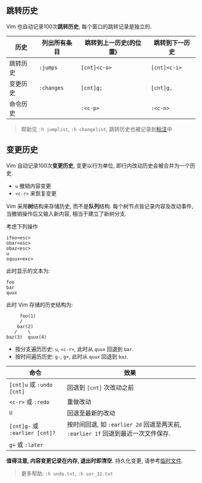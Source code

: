 ## 跳转历史

Vim 也自动记录100次**跳转历史**, 每个窗口的跳转记录是独立的.

| 历史     | 列出所有条目 | 跳转到上一历史(的位置) | 跳转到下一历史 |
| -------- | ------------ | ---------------------- | -------------- |
| 跳转历史 | `:jumps`     | `[cnt]<c-o>`           | `[cnt]<c-i>`   |
| 变更历史 | `:changes`   | `[cnt]g;`              | `[cnt]g,`      |
| 命令历史 |    | `:<c-p>`               | `:<c-n>`               |

> 帮助见 `:h jumplist`, `:h changelist`, 跳转历史也被记录到[标注](标注.md)中


## 变更历史

Vim 自动记录100次**变更历史**, 变更以行为单位, 即行内改动历史会被合并为一个历史.
- `u` 撤销内容变更
- `<c-r>` 来恢复变更

Vim 采用**树**结构来存储历史, 而不是**队列**结构. 每个树节点皆记录内容及改动事件, 当撤销操作后又输入新内容, 相当于建立了新树分支.

考虑下列操作

```vim
ifoo<esc>
obar<esc>
obaz<esc>
u
oquux<exc>
```

此时显示的文本为:

```
foo
bar
quux
```

此时 Vim 存储的历史结构为:

```
	 foo(1)
  	 / 
	bar(2)
   /    \
baz(3)  quux(4)
```

- 按分支遍历历史: `u`, `<c-r>`, 此时从 `quux` 回退到 `bar`.
- 按时间遍历历史: `g-`, `g+`, 此时从 `quux` 回退到 `baz`.

| 命令                       | 效果                                                                                                                                                          |
| ---------------------------------- | ----------------------------------------------------------------------------------------------------------------------------------------------------------------- |
| `[cnt]u` 或 `:undo [cnt]`      | 回退到 `[cnt]` 次改动之前                                                                                                                                       |
| `<c-r>` 或 `:redo`  | 重做改动                                                                                                                                             |
| `U`                                | 回退至最新的改动                                                                                                                                                  |
| `[cnt]g-` 或 `:earlier [cnt]?` | 按时间回退, 如 `:earlier 2d` 回退至两天前, `:earlier 1f` 回退到最近一次文件保存. |
| `g+` 或 `:later`   |                                                                                                                                              |

**值得注意, 内容变更记录在内存, 退出时即清空.** 持久化变更, 请参考[临时文件](临时文件.md).

> 更多帮助: `:h undo.txt`, `:h usr_32.txt`


